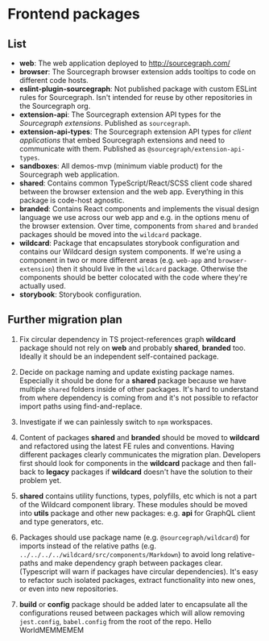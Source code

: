 # Frontend packages

## List

- **web**: The web application deployed to http://sourcegraph.com/
- **browser**: The Sourcegraph browser extension adds tooltips to code on different code hosts.
- **eslint-plugin-sourcegraph**: Not published package with custom ESLint rules for Sourcegraph. Isn't intended for reuse by other repositories in the Sourcegraph org.
- **extension-api**: The Sourcegraph extension API types for the _Sourcegraph extensions_. Published as `sourcegraph`.
- **extension-api-types**: The Sourcegraph extension API types for _client applications_ that embed Sourcegraph extensions and need to communicate with them. Published as `@sourcegraph/extension-api-types`.
- **sandboxes**: All demos-mvp (minimum viable product) for the Sourcegraph web application.
- **shared**: Contains common TypeScript/React/SCSS client code shared between the browser extension and the web app. Everything in this package is code-host agnostic.
- **branded**: Contains React components and implements the visual design language we use across our web app and e.g. in the options menu of the browser extension. Over time, components from `shared` and `branded` packages should be moved into the `wildcard` package.
- **wildcard**: Package that encapsulates storybook configuration and contains our Wildcard design system components. If we're using a component in two or more different areas (e.g. `web-app` and `browser-extension`) then it should live in the `wildcard` package. Otherwise the components should be better colocated with the code where they're actually used.
- **storybook**: Storybook configuration.

## Further migration plan

1. Fix circular dependency in TS project-references graph **wildcard** package should not rely on **web** and probably **shared**, **branded** too. Ideally it should be an independent self-contained package.

2. Decide on package naming and update existing package names. Especially it should be done for a **shared** package because we have multiple `shared` folders inside of other packages. It's hard to understand from where dependency is coming from and it's not possible to refactor import paths using find-and-replace.

3. Investigate if we can painlessly switch to `npm` workspaces.

4. Content of packages **shared** and **branded** should be moved to **wildcard** and refactored using the latest FE rules and conventions. Having different packages clearly communicates the migration plan. Developers first should look for components in the **wildcard** package and then fall-back to **legacy** packages if **wildcard** doesn't have the solution to their problem yet.

5. **shared** contains utility functions, types, polyfills, etc which is not a part of the Wildcard component library. These modules should be moved into **utils** package and other new packages: e.g. **api** for GraphQL client and type generators, etc.

6. Packages should use package name (e.g. `@sourcegraph/wildcard`) for imports instead of the relative paths (e.g. `../../../../wildcard/src/components/Markdown`) to avoid long relative-paths and make dependency graph between packages clear. (Typescript will warn if packages have circular dependencies). It's easy to refactor such isolated packages, extract functionality into new ones, or even into new repositories.

7. **build** or **config** package should be added later to encapsulate all the configurations reused between packages which will allow removing `jest.config`, `babel.config` from the root of the repo.
Hello WorldMEMMEMEM
